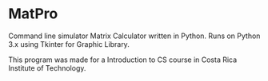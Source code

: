 # MatPro
Command line simulator Matrix Calculator written in Python.
Runs on Python 3.x using Tkinter for Graphic Library.

This program was made for a Introduction to CS course in Costa Rica Institute of Technology.
